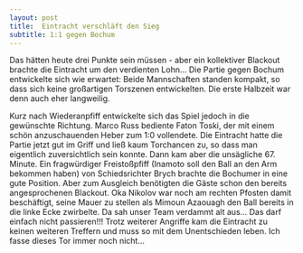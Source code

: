 ```yaml
---
layout: post
title:  Eintracht verschläft den Sieg
subtitle: 1:1 gegen Bochum
---
```


Das hätten heute drei Punkte sein müssen - aber ein kollektiver Blackout brachte die Eintracht um den verdienten Lohn... Die Partie gegen Bochum entwickelte sich wie erwartet: Beide Mannschaften standen kompakt, so dass sich keine großartigen Torszenen entwickelten. Die erste Halbzeit war denn auch eher langweilig.

Kurz nach Wiederanpfiff entwickelte sich das Spiel jedoch in die gewünschte Richtung. Marco Russ bediente Faton Toski, der mit einem schön anzuschauenden Heber zum 1:0 vollendete. Die Eintracht hatte die Partie jetzt gut im Griff und ließ kaum Torchancen zu, so dass man eigentlich zuversichtlich sein konnte. Dann kam aber die unsägliche 67. Minute. Ein fragwürdiger Freistoßpfiff (Inamoto soll den Ball an den Arm bekommen haben) von Schiedsrichter Brych brachte die Bochumer in eine gute Position. Aber zum Ausgleich benötigten die Gäste schon den bereits angesprochenen Blackout. Oka Nikolov war noch am rechten Pfosten damit beschäftigt, seine Mauer zu stellen als Mimoun Azaouagh den Ball bereits in die linke Ecke zwirbelte. Da sah unser Team verdammt alt aus... Das darf einfach nicht passieren!!! Trotz weiterer Angriffe kam die Eintracht zu keinen weiteren Treffern und muss so mit dem Unentschieden leben. Ich fasse dieses Tor immer noch nicht...
